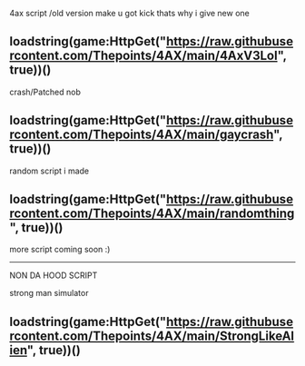 4ax script /old version make u got kick thats why i give new one

loadstring(game:HttpGet("https://raw.githubusercontent.com/Thepoints/4AX/main/4AxV3Lol", true))()
----------------------------------------------------------------------------------------------------------------------------------------------
crash/Patched nob

loadstring(game:HttpGet("https://raw.githubusercontent.com/Thepoints/4AX/main/gaycrash", true))()
----------------------------------------------------------------------------------------------------------------------------------------------
random script i made

loadstring(game:HttpGet("https://raw.githubusercontent.com/Thepoints/4AX/main/randomthing", true))()
----------------------------------------------------------------------------------------------------------------------------------------------

more script coming soon :)

----------------------------------------------------------------------------------------------------------------------------------------------
NON DA HOOD SCRIPT

strong man simulator 

loadstring(game:HttpGet("https://raw.githubusercontent.com/Thepoints/4AX/main/StrongLikeAlien", true))()
----------------------------------------------------------------------------------------------------------------------------------------------
